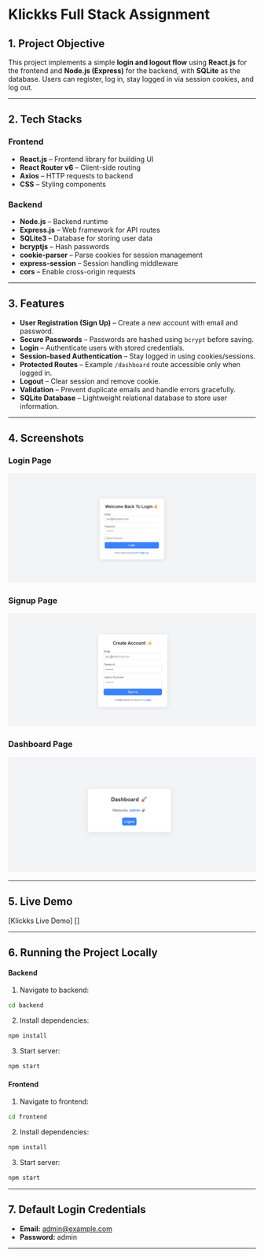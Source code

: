 # Klickks Full Stack Assignment

## 1. Project Objective

This project implements a simple **login and logout flow** using **React.js** for the frontend and **Node.js (Express)** for the backend, with **SQLite** as the database. Users can register, log in, stay logged in via session cookies, and log out.

---

## 2. Tech Stacks

### Frontend
- **React.js** – Frontend library for building UI
- **React Router v6** – Client-side routing
- **Axios** – HTTP requests to backend
- **CSS** – Styling components

### Backend
- **Node.js** – Backend runtime
- **Express.js** – Web framework for API routes
- **SQLite3** – Database for storing user data
- **bcryptjs** – Hash passwords
- **cookie-parser** – Parse cookies for session management
- **express-session** – Session handling middleware
- **cors** – Enable cross-origin requests

---

## 3. Features

- **User Registration (Sign Up)** – Create a new account with email and password.  
- **Secure Passwords** – Passwords are hashed using `bcrypt` before saving.  
- **Login** – Authenticate users with stored credentials.  
- **Session-based Authentication** – Stay logged in using cookies/sessions.  
- **Protected Routes** – Example `/dashboard` route accessible only when logged in.  
- **Logout** – Clear session and remove cookie.  
- **Validation** – Prevent duplicate emails and handle errors gracefully.  
- **SQLite Database** – Lightweight relational database to store user information.  

---

## 4. Screenshots

### Login Page
![Login Page](images/Login.png)

### Signup Page
![Signup Page](images/signup.png)

### Dashboard Page
![Dashboard Page](images/dashboard.png)

---

## 5. Live Demo

[Klickks Live Demo] []

---

## 6. Running the Project Locally

#### Backend
1. Navigate to backend:

```bash
cd backend
```

2. Install dependencies:

```bash
npm install
```

3. Start server:

```bash
npm start
```

#### Frontend
1. Navigate to frontend:

```bash
cd frontend
```

2. Install dependencies:

```bash
npm install
```

3. Start server:

```bash
npm start
```

---

## 7. Default Login Credentials

- **Email:** admin@example.com
- **Password:** admin

---

